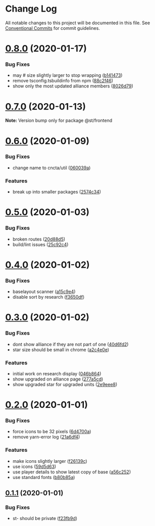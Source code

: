 # Change Log

All notable changes to this project will be documented in this file.
See [Conventional Commits](https://conventionalcommits.org) for commit guidelines.

# [0.8.0](https://github.com/blacha/st/compare/v0.7.0...v0.8.0) (2020-01-17)


### Bug Fixes

* may #  size slightly larger to stop wrapping ([b141473](https://github.com/blacha/st/commit/b1414732119c106c36cb42034cbd3609e51077ad))
* remove tsconfig.tsbuildinfo from npm ([88c2f46](https://github.com/blacha/st/commit/88c2f4668a3b7e3d5659381101c52c1e948637aa))
* show only the most updated alliance members ([8026d79](https://github.com/blacha/st/commit/8026d79342f2ff71311c65e4f743a26edd17ef67))





# [0.7.0](https://github.com/blacha/st/compare/v0.6.0...v0.7.0) (2020-01-13)

**Note:** Version bump only for package @st/frontend





# [0.6.0](https://github.com/blacha/st/compare/v0.5.0...v0.6.0) (2020-01-09)


### Bug Fixes

* change name to cncta/util ([060039a](https://github.com/blacha/st/commit/060039aad280dfa64f4d293319d4248b7bf40beb))


### Features

* break up into smaller packages ([2574c34](https://github.com/blacha/st/commit/2574c34eb9205a95a63395d8948d8529e4a94fa0))





# [0.5.0](https://github.com/blacha/st/compare/v0.4.0...v0.5.0) (2020-01-03)


### Bug Fixes

* broken routes ([20d88d5](https://github.com/blacha/st/commit/20d88d520e1b5f8fb736d98569dae05837e49f02))
* build/lint issues ([25c92c4](https://github.com/blacha/st/commit/25c92c484e31c4cdfacbe7309db8ce285f0f6abc))





# [0.4.0](https://github.com/blacha/st/compare/v0.3.0...v0.4.0) (2020-01-02)


### Bug Fixes

* baselayout scanner ([a15c9e4](https://github.com/blacha/st/commit/a15c9e4259d7a5095cbcfa6180fbd285beef5dd2))
* disable sort by research ([f3650df](https://github.com/blacha/st/commit/f3650df830799c758b88004cf6b600d6a6bfd59e))





# [0.3.0](https://github.com/blacha/st/compare/v0.2.0...v0.3.0) (2020-01-02)


### Bug Fixes

* dont show alliance if they are not part of one ([40d6fd2](https://github.com/blacha/st/commit/40d6fd28d529365707eddaa38974bd0a79879888))
* star size should be small in chrome ([a2c4e0e](https://github.com/blacha/st/commit/a2c4e0ec1fcb01f0d5b52b550d8801254d780006))


### Features

* initial work on research display ([046b864](https://github.com/blacha/st/commit/046b86432748fd8a4df1dc5c074ef8e9f5a1f8e7))
* show upgraded on alliance page ([277a5cd](https://github.com/blacha/st/commit/277a5cd3d958a02af0ec8ed2f9238147926f4ac6))
* show upgraded star for upgraded units ([2e9eee8](https://github.com/blacha/st/commit/2e9eee8fe214a236c4032860e5be0a5dcd255ed0))





# [0.2.0](https://github.com/blacha/st/compare/v0.1.2...v0.2.0) (2020-01-01)


### Bug Fixes

* force icons to be 32 pixels ([6d4700a](https://github.com/blacha/st/commit/6d4700abedef392aa6f96616e69528eb0d978230))
* remove yarn-error log ([21a6df4](https://github.com/blacha/st/commit/21a6df4fff4a64674592afcb04180ddd1b2a2ac5))


### Features

* make icons slightly larger ([f26139c](https://github.com/blacha/st/commit/f26139c3d4420a920e02fed47c38115504b4171f))
* use icons ([59d5d63](https://github.com/blacha/st/commit/59d5d634ed3afab8e5469080453413e5255881fc))
* use player details to show latest copy of base ([a56c252](https://github.com/blacha/st/commit/a56c252386530f0b35a8dec24e34e8fa1fa913df))
* use standard fonts ([b80b85a](https://github.com/blacha/st/commit/b80b85a106109f6431216de297dbc6fd3d5a6ce2))





## [0.1.1](https://github.com/blacha/st/compare/v0.1.0...v0.1.1) (2020-01-01)


### Bug Fixes

* st- should be private ([f23fb9d](https://github.com/blacha/st/commit/f23fb9d63ff9afb55d5483960632d35d9e490924))
